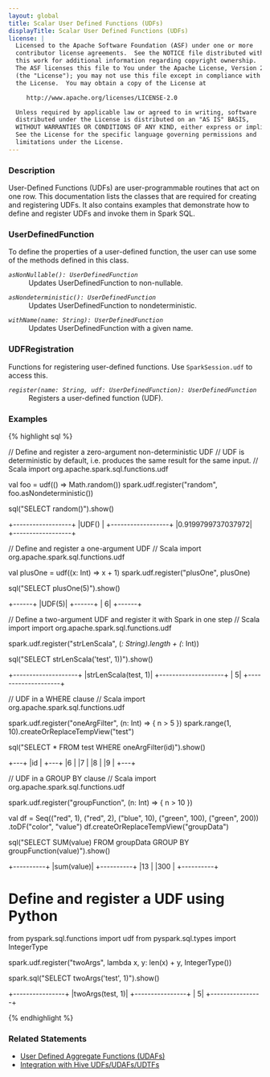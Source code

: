 ```yaml
---
layout: global
title: Scalar User Defined Functions (UDFs)
displayTitle: Scalar User Defined Functions (UDFs)
license: |
  Licensed to the Apache Software Foundation (ASF) under one or more
  contributor license agreements.  See the NOTICE file distributed with
  this work for additional information regarding copyright ownership.
  The ASF licenses this file to You under the Apache License, Version 2.0
  (the "License"); you may not use this file except in compliance with
  the License.  You may obtain a copy of the License at

     http://www.apache.org/licenses/LICENSE-2.0

  Unless required by applicable law or agreed to in writing, software
  distributed under the License is distributed on an "AS IS" BASIS,
  WITHOUT WARRANTIES OR CONDITIONS OF ANY KIND, either express or implied.
  See the License for the specific language governing permissions and
  limitations under the License.
---
```


### Description

User-Defined Functions (UDFs) are user-programmable routines that act on one row. This documentation lists the classes that are required for creating and registering UDFs. It also contains examples that demonstrate how to define and register UDFs and invoke them in Spark SQL.


### UserDefinedFunction

To define the properties of a user-defined function, the user can use some of the methods defined in this class.

<dl>
  <dt><code><em>asNonNullable(): UserDefinedFunction</em></code></dt>
  <dd>
    Updates UserDefinedFunction to non-nullable.
  </dd>
</dl>

<dl>
  <dt><code><em>asNondeterministic(): UserDefinedFunction</em></code></dt>
  <dd>
    Updates UserDefinedFunction to nondeterministic.
  </dd>
</dl>

<dl>
  <dt><code><em>withName(name: String): UserDefinedFunction</em></code></dt>
  <dd>
    Updates UserDefinedFunction with a given name.
  </dd>
</dl>

### UDFRegistration

Functions for registering user-defined functions. Use `SparkSession.udf` to access this.

<dl>
  <dt><code><em>register(name: String, udf: UserDefinedFunction): UserDefinedFunction</em></code></dt>
  <dd>
    Registers a user-defined function (UDF).
  </dd>
</dl>

### Examples

{% highlight sql %}

// Define and register a zero-argument non-deterministic UDF
// UDF is deterministic by default, i.e. produces the same result for the same input.
// Scala
import org.apache.spark.sql.functions.udf

val foo = udf(() => Math.random())
spark.udf.register("random", foo.asNondeterministic())

sql("SELECT random()").show()

+------------------+
|UDF()             |
+------------------+
|0.9199799737037972|
+------------------+

// Define and register a one-argument UDF
// Scala
import org.apache.spark.sql.functions.udf

val plusOne = udf((x: Int) => x + 1)
spark.udf.register("plusOne", plusOne)

sql("SELECT plusOne(5)").show()

+------+
|UDF(5)|
+------+
|     6|
+------+

// Define a two-argument UDF and register it with Spark in one step
// Scala
import import org.apache.spark.sql.functions.udf

spark.udf.register("strLenScala", (_: String).length + (_: Int))

sql("SELECT strLenScala('test', 1))").show()

+--------------------+
|strLenScala(test, 1)|
+--------------------+
|                   5|
+--------------------+

// UDF in a WHERE clause
// Scala
import org.apache.spark.sql.functions.udf

spark.udf.register("oneArgFilter", (n: Int) => { n > 5 })
spark.range(1, 10).createOrReplaceTempView("test")

sql("SELECT * FROM test WHERE oneArgFilter(id)").show()

+---+
|id |
+---+
|6  |
|7  |
|8  |
|9  |
+---+

// UDF in a GROUP BY clause
// Scala
import org.apache.spark.sql.functions.udf

spark.udf.register("groupFunction", (n: Int) => { n > 10 })

val df = Seq(("red", 1),
             ("red", 2),
             ("blue", 10),
             ("green", 100),
             ("green", 200))
             .toDF("color", "value")
df.createOrReplaceTempView("groupData")

sql("SELECT SUM(value) FROM groupData GROUP BY groupFunction(value)").show()

+----------+
|sum(value)|
+----------+
|13        |
|300       |
+----------+

# Define and register a UDF using Python
from pyspark.sql.functions import udf
from pyspark.sql.types import IntegerType

spark.udf.register("twoArgs", lambda x, y: len(x) + y, IntegerType())

spark.sql("SELECT twoArgs('test', 1)").show()

+----------------+
|twoArgs(test, 1)|
+----------------+
|               5|
+----------------+

{% endhighlight %}

### Related Statements
- [User Defined Aggregate Functions (UDAFs)](sql-ref-functions-udf-aggregate.html)
- [Integration with Hive UDFs/UDAFs/UDTFs](sql-ref-functions-udf-hive.html)
